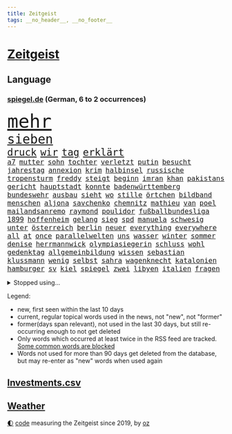 ```yaml
---
title: Zeitgeist
tags: __no_header__, __no_footer__
---
```


# [Zeitgeist](https://oliz.io/zeitgeist/)

## Language

<h3><a href="https://www.spiegel.de" target="_blank">spiegel.de</a> (German, 6 to 2 occurrences)</h3>
<p style="font-family:monospace">
<span style="font-size:32pt"><a href="news_links.html#mehr" class="current">mehr</a></span>
<br>
<span style="font-size:22pt"><a href="news_links.html#sieben" class="current">sieben</a></span>
<br>
<span style="font-size:17pt"><a href="news_links.html#druck" class="current">druck</a></span>
<span style="font-size:17pt"><a href="news_links.html#wir" class="current">wir</a></span>
<span style="font-size:17pt"><a href="news_links.html#tag" class="current">tag</a></span>
<span style="font-size:17pt"><a href="news_links.html#erklärt" class="current">erklärt</a></span>
<br>
<span style="font-size:12pt"><a href="news_links.html#a7" class="current">a7</a></span>
<span style="font-size:12pt"><a href="news_links.html#mutter" class="current">mutter</a></span>
<span style="font-size:12pt"><a href="news_links.html#sohn" class="current">sohn</a></span>
<span style="font-size:12pt"><a href="news_links.html#tochter" class="current">tochter</a></span>
<span style="font-size:12pt"><a href="news_links.html#verletzt" class="current">verletzt</a></span>
<span style="font-size:12pt"><a href="news_links.html#putin" class="current">putin</a></span>
<span style="font-size:12pt"><a href="news_links.html#besucht" class="current">besucht</a></span>
<span style="font-size:12pt"><a href="news_links.html#jahrestag" class="current">jahrestag</a></span>
<span style="font-size:12pt"><a href="news_links.html#annexion" class="new">annexion</a></span>
<span style="font-size:12pt"><a href="news_links.html#krim" class="current">krim</a></span>
<span style="font-size:12pt"><a href="news_links.html#halbinsel" class="current">halbinsel</a></span>
<span style="font-size:12pt"><a href="news_links.html#russische" class="current">russische</a></span>
<span style="font-size:12pt"><a href="news_links.html#tropensturm" class="new">tropensturm</a></span>
<span style="font-size:12pt"><a href="news_links.html#freddy" class="new">freddy</a></span>
<span style="font-size:12pt"><a href="news_links.html#steigt" class="current">steigt</a></span>
<span style="font-size:12pt"><a href="news_links.html#beginn" class="current">beginn</a></span>
<span style="font-size:12pt"><a href="news_links.html#imran" class="new">imran</a></span>
<span style="font-size:12pt"><a href="news_links.html#khan" class="new">khan</a></span>
<span style="font-size:12pt"><a href="news_links.html#pakistans" class="current">pakistans</a></span>
<span style="font-size:12pt"><a href="news_links.html#gericht" class="current">gericht</a></span>
<span style="font-size:12pt"><a href="news_links.html#hauptstadt" class="current">hauptstadt</a></span>
<span style="font-size:12pt"><a href="news_links.html#konnte" class="current">konnte</a></span>
<span style="font-size:12pt"><a href="news_links.html#badenwürttemberg" class="current">badenwürttemberg</a></span>
<span style="font-size:12pt"><a href="news_links.html#bundeswehr" class="current">bundeswehr</a></span>
<span style="font-size:12pt"><a href="news_links.html#ausbau" class="current">ausbau</a></span>
<span style="font-size:12pt"><a href="news_links.html#sieht" class="current">sieht</a></span>
<span style="font-size:12pt"><a href="news_links.html#wo" class="current">wo</a></span>
<span style="font-size:12pt"><a href="news_links.html#stille" class="current">stille</a></span>
<span style="font-size:12pt"><a href="news_links.html#örtchen" class="new">örtchen</a></span>
<span style="font-size:12pt"><a href="news_links.html#bildband" class="current">bildband</a></span>
<span style="font-size:12pt"><a href="news_links.html#menschen" class="current">menschen</a></span>
<span style="font-size:12pt"><a href="news_links.html#aljona" class="new">aljona</a></span>
<span style="font-size:12pt"><a href="news_links.html#savchenko" class="new">savchenko</a></span>
<span style="font-size:12pt"><a href="news_links.html#chemnitz" class="current">chemnitz</a></span>
<span style="font-size:12pt"><a href="news_links.html#mathieu" class="new">mathieu</a></span>
<span style="font-size:12pt"><a href="news_links.html#van" class="current">van</a></span>
<span style="font-size:12pt"><a href="news_links.html#poel" class="new">poel</a></span>
<span style="font-size:12pt"><a href="news_links.html#mailandsanremo" class="new">mailandsanremo</a></span>
<span style="font-size:12pt"><a href="news_links.html#raymond" class="current">raymond</a></span>
<span style="font-size:12pt"><a href="news_links.html#poulidor" class="new">poulidor</a></span>
<span style="font-size:12pt"><a href="news_links.html#fußballbundesliga" class="current">fußballbundesliga</a></span>
<span style="font-size:12pt"><a href="news_links.html#1899" class="current">1899</a></span>
<span style="font-size:12pt"><a href="news_links.html#hoffenheim" class="current">hoffenheim</a></span>
<span style="font-size:12pt"><a href="news_links.html#gelang" class="current">gelang</a></span>
<span style="font-size:12pt"><a href="news_links.html#sieg" class="current">sieg</a></span>
<span style="font-size:12pt"><a href="news_links.html#spd" class="current">spd</a></span>
<span style="font-size:12pt"><a href="news_links.html#manuela" class="current">manuela</a></span>
<span style="font-size:12pt"><a href="news_links.html#schwesig" class="current">schwesig</a></span>
<span style="font-size:12pt"><a href="news_links.html#unter" class="current">unter</a></span>
<span style="font-size:12pt"><a href="news_links.html#österreich" class="current">österreich</a></span>
<span style="font-size:12pt"><a href="news_links.html#berlin" class="current">berlin</a></span>
<span style="font-size:12pt"><a href="news_links.html#neuer" class="current">neuer</a></span>
<span style="font-size:12pt"><a href="news_links.html#everything" class="new">everything</a></span>
<span style="font-size:12pt"><a href="news_links.html#everywhere" class="current">everywhere</a></span>
<span style="font-size:12pt"><a href="news_links.html#all" class="current">all</a></span>
<span style="font-size:12pt"><a href="news_links.html#at" class="current">at</a></span>
<span style="font-size:12pt"><a href="news_links.html#once" class="current">once</a></span>
<span style="font-size:12pt"><a href="news_links.html#parallelwelten" class="new">parallelwelten</a></span>
<span style="font-size:12pt"><a href="news_links.html#uns" class="current">uns</a></span>
<span style="font-size:12pt"><a href="news_links.html#wasser" class="current">wasser</a></span>
<span style="font-size:12pt"><a href="news_links.html#winter" class="current">winter</a></span>
<span style="font-size:12pt"><a href="news_links.html#sommer" class="current">sommer</a></span>
<span style="font-size:12pt"><a href="news_links.html#denise" class="current">denise</a></span>
<span style="font-size:12pt"><a href="news_links.html#herrmannwick" class="current">herrmannwick</a></span>
<span style="font-size:12pt"><a href="news_links.html#olympiasiegerin" class="current">olympiasiegerin</a></span>
<span style="font-size:12pt"><a href="news_links.html#schluss" class="current">schluss</a></span>
<span style="font-size:12pt"><a href="news_links.html#wohl" class="current">wohl</a></span>
<span style="font-size:12pt"><a href="news_links.html#gedenktag" class="current">gedenktag</a></span>
<span style="font-size:12pt"><a href="news_links.html#allgemeinbildung" class="new">allgemeinbildung</a></span>
<span style="font-size:12pt"><a href="news_links.html#wissen" class="current">wissen</a></span>
<span style="font-size:12pt"><a href="news_links.html#sebastian" class="current">sebastian</a></span>
<span style="font-size:12pt"><a href="news_links.html#klussmann" class="new">klussmann</a></span>
<span style="font-size:12pt"><a href="news_links.html#wenig" class="current">wenig</a></span>
<span style="font-size:12pt"><a href="news_links.html#selbst" class="current">selbst</a></span>
<span style="font-size:12pt"><a href="news_links.html#sahra" class="current">sahra</a></span>
<span style="font-size:12pt"><a href="news_links.html#wagenknecht" class="current">wagenknecht</a></span>
<span style="font-size:12pt"><a href="news_links.html#katalonien" class="new">katalonien</a></span>
<span style="font-size:12pt"><a href="news_links.html#hamburger" class="current">hamburger</a></span>
<span style="font-size:12pt"><a href="news_links.html#sv" class="current">sv</a></span>
<span style="font-size:12pt"><a href="news_links.html#kiel" class="current">kiel</a></span>
<span style="font-size:12pt"><a href="news_links.html#spiegel" class="current">spiegel</a></span>
<span style="font-size:12pt"><a href="news_links.html#zwei" class="current">zwei</a></span>
<span style="font-size:12pt"><a href="news_links.html#libyen" class="new">libyen</a></span>
<span style="font-size:12pt"><a href="news_links.html#italien" class="current">italien</a></span>
<span style="font-size:12pt"><a href="news_links.html#fragen" class="current">fragen</a></span>
</p>
<details>
<summary>Stopped using...</summary>
<p class="former" style="font-size:12pt">
also(878) mainz(877) richterin(877) schatten(877) abends(876) flugzeuge(876) genannt(876) kauft(876) musiker(876) aussage(875) bedrohung(875) helden(875) kapitän(875) löhne(875) sieger(875) andrea(874) awards(874) badenwürttembergs(874) brücke(874) norden(874) version(874) angeklagte(873) figur(873) sinken(873) verschieben(873) argumente(872) dreimal(872) drosten(872) masken(872) prüfung(872) vergewaltigt(872) verwirrung(872) weltweite(872) wolfgang(872) angeklagter(871) christine(871) drehen(871) konservativen(871) richten(871) österreichische(871) ausprobiert(870) bekannten(870) sogenannte(870) umwelt(870) vorschläge(870) 37(869) bereiten(869) fünfte(869) gewaltige(869) untersuchen(869) verlängert(869) wirkte(869) 2015(868) amtszeit(868) dreht(868) george(868) merkel(868) reporter(868) bedenken(867) gespielt(867) klimaneutral(867) käufer(867) manuel(867) scheidet(867) trainiert(867) weshalb(867) alkohol(866) amerika(866) hass(866) klären(866) spanischen(866) studierenden(866) meist(865) reaktionen(865) täglich(865) wirtschaftlichen(865) attentat(864) endspiel(864) englische(864) meint(864) studien(864) verbindet(864) verena(864) who(864) berät(863) erwarten(862) lüge(862) smith(862) drastische(861) erschweren(861) indes(861) meiner(861) polnische(861) 10(860) ausreichend(860) chefin(860) franziskus(860) staats(860) tatverdächtigen(860) august(859) coronapolitik(859) roten(859) störung(859) traum(859) design(858) enden(858) nase(858) fit(857) ehepaar(856) euparlament(856) küstenwache(856) beinahe(855) gestoppt(855) ministerium(855) ausmaß(854) mieten(854) status(854) gemeinsame(853) verfassung(853) heftiger(851) fernsehen(850) laufenden(850) provokation(849) hunger(848) sitzung(845) wind(845) projekte(844) erinnerung(843) hackerangriff(842) provoziert(840) schaut(840) abstieg(838) einig(837) dramatischen(836) schwung(836) ämter(836) bangen(835) 91(829) günther(828) staatlichen(827) sogenannten(826) flug(825) offener(809) regelmäßig(807) ärmelkanal(806) ausweg(803) zusätzliche(802) schiffe(797) rekorde(787) festgesetzt(786) niederländer(773) schlaf(770) cent(764) autobauer(762) bekannter(748) wolken(736) neuanfang(733) direkten(729) notstand(729) universitäten(715) zusammengebrochen(710) politikern(702) vehement(690) übrig(687) mitverantwortlich(686) kubicki(682) fußballnationalmannschaft(663) akzeptieren(635) aachen(634) kilogramm(603) ohnehin(601) brücken(591) superstars(580) gelaufen(578) immobilienmarkt(568) analysten(564) schwarz(564) norwegischen(562) exil(559) sechste(559) erhofft(553) löschen(551) privilegien(551) wahrscheinlicher(548) preiserhöhungen(538) bestätigte(532) basis(527) minderheiten(525) pazifik(522) nfl(521) fünftel(517) millionenhöhe(516) harren(512) bedrängnis(510) spezielle(505) stau(499) einschätzungen(497) suizid(493) övp(490) 74(482) rechtsextremer(480) vorzugehen(479) wahr(468) airlines(467) kürzer(467) gestiegene(466) schusswaffen(465) schienen(464) coaching(462) zehnjähriger(459) museen(456) taucht(456) bundesfinanzminister(455) gesteckt(453) verwüstung(452) kompromiss(450) lehrerinnen(450) diskussionen(446) salman(446) verschiedenen(443) ruhrgebiet(442) natürlich(441) überlebten(439) teuerung(438) bundesinnenministerin(435) buschmann(435) leitete(431) papa(431) symbol(427) erkennt(419) verringern(416) verkaufte(414) anträge(413) erweitert(411) wild(409) wettkampf(407) dj(404) spielern(404) royal(393) herausgefunden(391) klingen(391) heißen(385) überzeugung(385) luftfahrt(384) marc(382) solo(379) zurecht(379) bill(371) entscheidende(371) air(370) pornos(364) gefolgt(363) zugesagt(361) schneiden(358) stabil(358) arbeitszeit(357) beschuldigten(355) empfang(352) gebiete(352) riskant(350) ausweiten(348) charkiw(348) hauptdarsteller(345) unabhängig(344) arbeitsbedingungen(343) duo(343) messerangriff(343) drücken(341) abgeschoben(340) günstiger(339) hochrangige(337) ergab(330) tankrabatts(330) verfolgung(330) geheiratet(329) unsicherheit(328) cockpit(327) kalt(326) prag(324) vorgeschichte(321) antisemitische(313) jack(313) schönen(310) indische(309) besetzen(306) guardiola(305) pep(305) geeignet(303) versöhnung(303) schleppend(300) aufeinander(299) lokführer(298) szenario(297) jubel(296) viral(288) 14jährigen(286) schwach(285) computer(284) norweger(282) diejenigen(279) 16jährigen(278) üppigen(278) 8(275) europaparlament(275) reporterin(275) waggons(274) bedrohte(273) ernannt(273) styles(268) befeuert(267) einzigen(267) verhaftung(267) grundschule(265) irans(265) oklahoma(264) riefen(264) inmitten(263) luka(263) geschäftsmodell(262) unten(261) madrids(260) 86(258) afdpolitiker(258) knapper(258) gegenwart(257) neuseelands(256) syriens(256) jagt(255) manch(254) osnabrück(253) wozu(253) einsätze(252) personalmangel(251) kostenlose(250) 20jähriger(249) graham(248) harvey(247) mob(247) 81(240) +(239) notfalls(239) klarheit(238) ausmaße(237) heißer(237) image(237) brandstifter(236) freizeit(236) hessische(236) einleiten(235) gleichauf(235) umkämpfte(235) 2040(229) weitergehen(229) rettungsaktion(228) ausgewertet(226) major(226) manila(226) musikerin(226) csd(225) einnahme(225) formen(225) schottlands(225) schwede(223) haftstrafen(222) freigabe(220) prüfungen(219) tribut(218) eukommissar(217) glänzen(217) rebellen(217) träume(217) scheiterten(216) skifahrer(216) 6000(215) eingestürzt(212) danke(211) scheiden(211) liebäugelt(206) hetze(205) stichelt(205) spitzen(203) eingekesselt(202) lauern(201) beleidigungen(200) pornografie(200) klassen(199) professor(199) ausschließen(198) hände(198) wiesbaden(198) strenge(197) raten(196) verabschiedete(196) anhaltenden(194) kriminalpolizei(194) krisenzeiten(194) wählte(193) begrenzen(192) harmlos(192) stromausfälle(190) stärkung(190) überlegen(189) späte(186) künstlich(185) richtete(185) sportlicher(182) stellungnahme(182) 00(181) belastungen(180) abschuss(177) benko(177) busfahrer(177) einsteigen(177) natürlichen(176) talente(176) erforderlich(175) fdpvize(175) gesünder(175) zwecke(175) talkshow(174) granaten(173) versäumnisse(173) andré(172) bussen(172) maximal(172) beton(171) haldenwang(171) reißleine(171) verfassungsschutzpräsident(171) durant(170) klang(170) tweets(169) buhlt(168) informierte(168) privatsphäre(168) salihamidžić(167) verwarnung(167) beach(166) belgischen(166) gegeneinander(166) gewaltsam(166) praktisch(166) experimentiert(165) fortschritt(165) greta(164) notwendigkeit(164) fachleuten(162) ford(162) reformer(162) redete(161) walk(161) abgelöst(160) aufruhr(160) fußballnationalspieler(160) entzieht(159) forcieren(159) unbestimmte(159) lebron(158) schulunterricht(158) krone(156) sogenanntes(156) winzer(156) zimmer(156) höheren(154) rückschlägen(154) dauerkrise(153) allmählich(152) verhältnissen(150) erleichtern(149) winkel(149) arbeitszeiterfassung(148) fahrerflucht(148) frischen(148) nachweisen(148) penibel(148) vernunft(148) quoten(146) álvarez(146) nebel(145) düpierte(144) wiktor(144) entführen(143) bundesagentur(142) júnior(142) zivilklage(142) abfahrt(138) anführers(138) freiem(138) abgeordnetenhaus(137) militärbasen(137) pakete(137) hugh(136) kommissar(136) manipuliert(136) wahlwiederholung(136) massenweise(135) zielt(135) bahnmitarbeiter(134) kampagnen(134) auszeichnung(133) englischer(133) milliardenschweres(133) paartherapeut(133) paartherapeutin(133) rückstand(133) samantha(133) kohl(131) absehbar(130) dave(130) desaströsen(130) englisch(130) entladen(130) fördert(130) alaska(129) dreiste(129) lamborghini(129) ungereimtheiten(129) vegan(128) helm(127) mama(127) schlicht(127) alias(126) herkunft(126) litten(126) schuldspruch(126) serviert(126) bedrohungen(125) radsports(125) generalbundesanwalt(124) schrauben(124) neuheiten(123) beworfen(122) norddeutschland(122) übliche(122) tiefpunkt(121) urteile(121) bedingt(120) reis(120) opferzahlen(119) kanone(118) ausreise(117) spacex(117) songs(116) konstruiert(115) sam(115) äußerung(115) ampelkoalitionäre(114) coronavariante(114) flugabwehr(114) immensen(114) ruinen(114) derben(113) überzeugte(113) aufsehenerregenden(112) interessieren(112) schmälert(112) tabellenletzte(111) abhängigkeiten(109) gezerrt(109) jets(109) profil(109) umstellen(109) human(108) niedersächsische(108) begehren(107) braunkohle(107) gibt’s(107) überweisen(106) unbekanntes(105) gesperrte(104) kritisierten(104) leichtigkeit(104) thriller(104) antibiotika(103) paares(102) tiangong(102) überfahrt(102) flugkörper(101) potenziell(101) usrepräsentantenhaus(101) schwarzwald(100) unerlaubt(100) antisemitischen(99) episode(99) jugendamt(99) massengräber(99) bali(97) langsamer(97) vorsitzender(97) verzögerungen(96) insider(95) route(95) wegfallen(95) werfer(95) überlebende(95) aktiviert(94) demokratien(94) hilfslieferungen(94) iowa(94) landesweiten(94) negativen(94) bale(92) gareth(92) gottes(92) lauter(92) spdfraktionschef(92) usuniversität(92) bezüglich(91) echter(91) mittelgroßen(91) realistisch(91) nördliche(90) bertelsmann(89) dopingverdacht(89) fichte(89) großbaustelle(89) russell(89) abgeordnetenhauswahl(88) aufheben(88) flugobjekt(88) roland(88) bundesjustizminister(87) entzweit(87) insolventen(87) intellektuelle(87) monatelangen(87) stereotype(87) usmilitärs(87) weinstein(87) amts(86) asiatische(86) auswärtigen(86) bestellungen(86) geschwiegen(86) graben(86) knurren(86) krisenregionen(86) rendsburg(86) server(86) weltraumspaziergang(86) 1991(85) bergbau(85) interviews(85) panzerdebatte(85) quarterback(85) bewerben(84) korrigiert(84) landeswahlleiter(84) stromnetzes(84) südchinesischen(84) 330(83) flugbetrieb(83) kaufpreise(83) passagierflüge(83) präsentation(83) steigerung(83) vorverkauf(83) attackierten(82) christ(82) dortige(82) gläubiger(82) klebten(82) bröchler(81) euphorie(81) klimakleber(81) läden(81) polizeiwache(81) schwimmbädern(81) anstrengend(80) glasfaserkabel(80) segeln(80) sportgeschichte(80) unvermindert(80) usjournalist(80) 22000(79) aggressiver(79) humpelnd(79) netzbetreiber(79) trauung(79) 2011(78) flogen(78) kirchliche(78) komplize(78) little(78) machine(78) rentnerin(78) scharfen(78) totschlags(78) vorkommen(78) wein(78) dreßen(77) energienetz(77) kleinsten(77) preisgrenze(77) sauberen(77) schärfer(77) affen(76) ernte(76) geschieht(76) reformieren(76) stadtrat(76) unterzogen(76) verwandte(76) ausgeschöpft(75) erdstößen(75) erheben(75) fachkräften(75) gelungenen(75) harscher(75) meisterwerk(75) uruguay(75) belgier(74) ermittelte(74) kieler(74) muster(74) sexvideos(74) ausbleibende(73) elternzeit(73) frühjahrsoffensive(73) jarasch(73) parkplatz(73) winsen(73) gewässern(72) stadium(72) therapieplätze(72) abgeschossen(71) bundesrechnungshof(71) projiziert(71) rathaus(71) stellenwert(71) usluftwaffe(71) legendäre(70) sachbeschädigung(70) sprint(70) unglaublich(70) zähen(70) einzelfall(69) reformvorschläge(69) uskampfjets(69) assad(68) aufmerksamen(68) entsendung(68) exprofi(68) katastrophenfall(68) militärbasis(68) reserven(68) spiegelredakteur(68) stillen(68) vergrößern(68) angeberwissen(67) auckland(67) baumarkt(67) gerüchten(67) geschätzt(67) 16jährige(66) breton(66) kneipe(66) luftraum(66) philadelphia(66) postsendungen(66) satellitenbildern(66) thierry(66) weltstars(66) besonderer(65) care(65) fresenius(65) medical(65) verhandlungstag(65) verkehrspolitik(65) fehlerfrei(64) militärischer(64) minigurken(64) streamingdienst(64) abgestraft(63) datenschützer(63) freunden(63) strafrunde(63) windigen(63) anrücken(62) eukorruptionsskandal(62) raheem(62) rauschen(62) testphase(62) prangern(61) reisebus(61) stellvertreter(61) dämpft(60) kroatiens(60) kronzeugen(60) preisschild(60) quellen(60) reederei(60) sir(60) transparent(60) vertreterin(60) 115(59) brandstiftung(59) einstürzen(59) gigantische(59) nationaltorhüter(59) sammlungen(59) säuglinge(59) übrigen(59) aufgegangen(58) komponierte(58) krisengebieten(58) schätzungsweise(58) funde(57) hudson(57) luxushotel(57) marta(57) nehammer(57) rhetorik(57) tiktokvideo(57) unermüdlich(57) usjustiz(57) überfüllt(57) co₂emissionen(56) entgleist(56) flugabwehrsystem(56) patriot(56) rüstet(56) schliche(56) strafverfahren(56) untergegangen(56) amtsantritt(55) gelder(55) gesundheitssystem(55) googles(55) manfred(55) nächstenliebe(55) ortega(55) patriotsystem(55) volkspartei(55) beckenbauer(54) cruise(54) evpchef(54) mehrjährigen(54) verzehr(54) wovon(54) 656(53) bebte(53) enttarnung(53) hausverbot(53) klimaschützern(53) rutte(53) saudischen(53) statistik(53) abschalten(52) milliardenhöhe(52) sicherheitsmaßnahmen(52) stamp(52) adresse(51) bastian(51) clemens(51) denkbar(51) helfern(51) meines(51) packen(51) straßenbahn(51) einsam(50) globalisierung(50) indexverträgen(50) unwahrscheinlicher(50) wunschzettel(50) detlef(49) emotionale(49) geldgeber(49) geschenkt(49) hinkt(49) lebend(49) lebenslauf(49) niederschlag(49) satellitenbild(49) ana(48) eingeschlossen(48) geldbuße(48) korrigieren(48) sanft(48) verbracht(48) verfall(48) blüten(47) golfsport(47) indexmieten(47) anstalten(46) eugen(46) herausfordernden(46) luxusvilla(46) markle(46) seeleute(46) vermächtnis(46) gorbatschow(45) jp(45) rocker(45) abgeschossene(44) abläuft(44) ausbreitung(44) befragt(44) german(44) geschlossenheit(44) silvesternacht(44) wand(44) abendessen(43) ausreisen(43) cop(43) landwirte(43) parteifreund(43) umsteuern(43) verfolgten(43) zuschlägt(43) 7000(42) bad(42) christa(42) hell(42) hä(42) nowitzki(42) reeder(42) sinkenden(42) thinktanks(42) baute(41) cousin(41) gesundheitsexperten(41) kräutern(41) streitereien(41) angefangen(40) engagiert(40) gelagert(40) isst(40) prognosen(40) schalten(40) syrisches(40) a2(39) dominant(39) ludwig(39) maiden(39) notaufnahmen(39) parteivize(39) soziologen(39) verschuldet(39) zeitalter(39) bundespolitik(38) india(38) jeffrey(38) ostküste(38) parteiinternen(38) begeistern(37) biathlet(37) ehrte(37) fahrbahn(37) fatalen(37) miete(37) tagelange(37) xbb15(37) führungswechsel(36) hetzer(36) jason(36) schnellsten(36) 66jährige(35) aufklären(35) eingestampft(35) halbzeitshow(35) hardliner(35) kinderreporterinnen(35) kosmisches(35) leonard(35) missouri(35) sparpläne(35) standardmodell(35) verdienten(35) bing(34) brasilianischer(34) briefmarken(34) chatbot(34) junta(34) suchmaschine(34) 78(33) dänische(33) eingedrungen(33) elena(33) eminem(33) nordamerika(33) paschas(33) pchersteller(33) polizeipräsident(33) sachsenanhalts(33) wirecard(33) frisches(31) gravierende(31) gruner(31) nicaragua(31) spontane(31) einzunehmen(30) geo(30) landschaft(30) provinzen(30) provokativen(30) rast(30) vorstandschef(30) gummersbach(29) liebt(29) pädagogen(29) strafprozess(29) verbeamtung(29) verkehrsträger(29) vorankommen(29) erffa(28) laser(28) verfügbar(28) vierteljahrhundert(28) wiederholte(28) fluggesellschaft(27) genötigt(27) kronprinzessin(27) pferde(27) solange(27) abgerufen(26) eurecht(26) immobilienkrise(26) rücksichtslos(26) verhandelte(26) weiterregieren(26) anderson(25) baden(25) cumexskandal(25) liegenschaften(25) manipulationen(25) notwendige(25) tatsächliche(25) ukrainekontaktgruppe(25) ägäis(25) heimrennen(24) steigert(24) begleiter(23) durchgehen(23) evp(23) failed(23) marsalek(23) rotwein(23) söldnern(23) 1933(22) dasteht(22) eagles(22) flächendeckenden(22) kostengründen(22) landstraßen(22) loszulassen(22) miliz(22) symbolpolitik(22) untermauert(22) weidle(22) weigern(22) 2300(21) antlitz(21) aufgemacht(21) geflohenen(21) kippe(21) posiert(21) schöner(21) tatverdächtig(21) walen(21) weinte(21) autobahnprojekte(20) beispiele(20) dennis(20) musterbeispiel(20) niedrigste(20) pollen(20) genehmigung(19) hasan(19) mahomes(19) nutztiere(19) postbeschäftigte(19) saarbrücken(19) seid(19) snack(19) weltoffen(19) winken(19) 46(18) aktive(18) anderswo(18) ernsthaft(18) kanzlerin(18) koran(18) neuseeländische(18) schult(18) speicherung(18) spieltagen(18) topteams(18) viertes(18) begreifen(17) janine(17) lebemann(17) rotgrünrote(17) wissler(17) übermittelt(17) atemwegserkrankungen(16) kleinere(16) klimapartei(16) maaßens(16) tarifverhandlungen(16) unbesetzt(16) zurückgelegt(16) 61(15) bereitgestellt(15) bundesligaspiele(15) erfolglosen(15) ferreira(15) lopez(15) maximilian(15) nachträglich(15) rassenlehre(15) siedlung(15) verheiratet(15) ausfuhr(14) bundessicherheitsrat(14) demselben(14) feststellen(14) kareem(14) superbowl(14) verbrennen(14) 170(13) chefdirigent(13) entgeht(13) expertengruppe(13) golfturnier(13) obdachlos(13) perth(13) pfannkuchen(13) 1983(12) ballon(12) grundsteuerreform(12) maskenmillionärin(12) protestierte(12) rabe(12) spitzenplatz(12) tandler(12) üblicherweise(12) 150000(11) beansprucht(11) beyoncé(11) domenico(11) gebrochene(11) konspirativen(11) linkenchefin(11) maßgeblich(11) meetings(11) power(11) schärft(11) spionageballons(11) tedesco(11) türkisches(11)
</p>
</details>
<p>Legend:
<ul>
<li><span class="new">new</span>, first seen within the last 10 days</li>
<li><span class="current">current</span>, regular topical words used in the news, not "new", not "former"</li>
<li><span class="former">former(days span relevant)</span>, not used in the last 30 days, but still re-occurring enough to not get deleted</li>
<li>Only words which occurred at least twice in the RSS feed are tracked. <a href="language/filters.py">Some common words are blocked</a></li>
<li>Words not used for more than 90 days get deleted from the database, but may re-enter as "new" words when used again</li>
</ul>
</p>

## [Investments](investments.html)[.csv](investments.csv)

## [Weather](weather.html)

<footer>
<a href="javascript:toggleTheme()" class="nav">🌓</a>
<a href="https://github.com/ooz/zeitgeist">code</a> measuring the Zeitgeist since 2019, by <a href="https://oliz.io">oz</a>
</footer>
